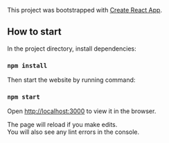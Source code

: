 This project was bootstrapped with [Create React App](https://github.com/facebook/create-react-app).

## How to start

In the project directory, install dependencies:

### `npm install`

Then start the website by running command: 

### `npm start `

Open [http://localhost:3000](http://localhost:3000) to view it in the browser.

The page will reload if you make edits.<br>
You will also see any lint errors in the console.
